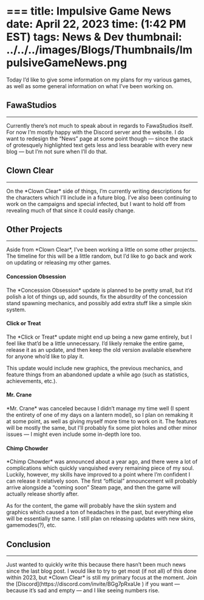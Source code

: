 ===
title: Impulsive Game News
date: April 22, 2023
time: (1:42 PM EST)
tags: News & Dev
thumbnail: ../../../images/Blogs/Thumbnails/ImpulsiveGameNews.png
===

Today I’d like to give some information on my plans for my various games, as well as some general information on what I’ve been working on.

<h2 class="blog-subpage-header">FawaStudios</h2>
<hr>
Currently there’s not much to speak about in regards to FawaStudios itself. For now I’m mostly happy with the Discord server and the website. I do want to redesign the “News” page at some point though — since the stack of grotesquely highlighted text gets less and less bearable with every new blog — but I’m not sure when I’ll do that.

<h2 class="blog-subpage-header">Clown Clear</h2>
<hr>
On the *Clown Clear* side of things, I’m currently writing descriptions for the characters which I’ll include in a future blog. I’ve also been continuing to work on the campaigns and special infected, but I want to hold off from revealing much of that since it could easily change.

<h2 class="blog-subpage-header">Other Projects</h2>
<hr>
Aside from *Clown Clear*, I’ve been working a little on some other projects. The timeline for this will be a little random, but I’d like to go back and work on updating or releasing my other games.

<h4 class="blog-subpage-header">Concession Obsession</h4>
The *Concession Obsession* update is planned to be pretty small, but it’d polish a lot of things up, add sounds, fix the absurdity of the concession stand spawning mechanics, and possibly add extra stuff like a simple skin system.

<h4 class="blog-subpage-header">Click or Treat</h4>
The *Click or Treat* update might end up being a new game entirely, but I feel like that’d be a little unnecessary. I’d likely remake the entire game, release it as an update, and then keep the old version available elsewhere for anyone who’d like to play it.

This update would include new graphics, the previous mechanics, and feature things from an abandoned update a while ago (such as statistics, achievements, etc.).

<h4 class="blog-subpage-header">Mr. Crane</h4>
*Mr. Crane* was canceled because I didn’t manage my time well (I spent the entirety of one of my days on a lantern model), so I plan on remaking it at some point, as well as giving myself more time to work on it. The features will be mostly the same, but I’ll probably fix some plot holes and other minor issues — I might even include some in-depth lore too.

<h4 class="blog-subpage-header">Chimp Chowder</h4>
*Chimp Chowder* was announced about a year ago, and there were a lot of complications which quickly vanquished every remaining piece of my soul. Luckily, however, my skills have improved to a point where I’m confident I can release it relatively soon. The first “official” announcement will probably arrive alongside a “coming soon” Steam page, and then the game will actually release shortly after.

As for the content, the game will probably have the skin system and graphics which caused a ton of headaches in the past, but everything else will be essentially the same. I still plan on releasing updates with new skins, gamemodes(?), etc.

<h2 class="blog-subpage-header">Conclusion</h2>
<hr>
Just wanted to quickly write this because there hasn’t been much news since the last blog post. I would like to try to get most (if not all) of this done within 2023, but *Clown Clear* is still my primary focus at the moment. Join the [Discord](https://discord.com/invite/BGg7pRxaUe ) if you want — because it’s sad and empty — and I like seeing numbers rise.